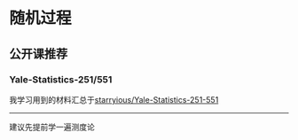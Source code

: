 # 随机过程

## 公开课推荐

### Yale-Statistics-251/551

我学习用到的材料汇总于[starryious/Yale-Statistics-251-551](https://github.com/starryious/Yale-Statistics-251-551)

****

建议先提前学一遍测度论